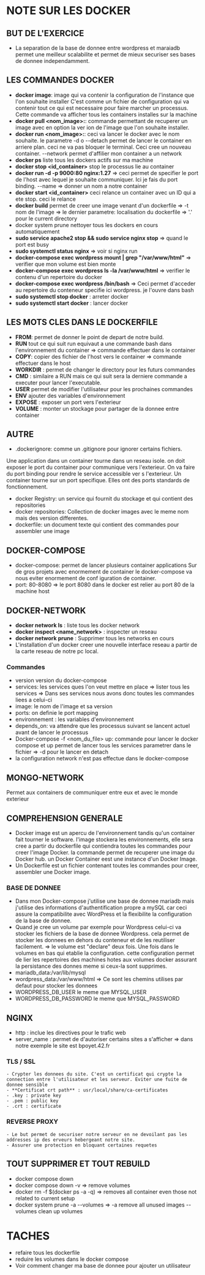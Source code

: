 
# NOTE SUR LES DOCKER

## BUT DE L'EXERCICE

- La separation de la base de donnee entre wordpress et maraiadb permet une meilleur scalabilite et permet de mieux securiser ses bases de donnee independamment.

## LES COMMANDES DOCKER

- **docker image**: image qui va contenir la configuration de l'instance que l'on souhaite installer C'est comme un fichier de configuration qui va contenir tout ce qui est necessaire pour faire marcher un processus. Cette commande va afficher tous les containers installes sur la machine
- **docker pull <nom_image>:<version>**: commande permettant de recuperer un image avec en option la ver ion de l'image que l'on souhaite installer.
- **docker run <nom_image>:<version>**: ceci va lancer le docker avec le nom souhaite. le parametre -d o --detach permet de lancer le container en arriere plan. ceci ne va pas bloquer le terminal. Ceci cree un nouveau container.
    --network permet d'affilier mon container a un network
- **docker ps** liste tous les dockers actifs sur ma machine
- **docker stop <id_container>** stop le processus lie au container
- **docker run -d -p 9000:80 nginx:1.27** => ceci permet de specifier le port de l'host avec lequel je souhaite communiquer. Ici je fais du port binding.
    --name => donner un nom a notre container
- **docker start <id_container>** ceci relance un container avec un ID qui a ete stop. ceci le relance
- **docker build** permet de creer une image venant d'un dockerfile
    => -t nom de l'image
    => le dernier parametre: localisation du dockerfile => '.' pour le current directory
- docker system prune nettoyer tous les dockers en cours automatiquement
- **sudo service apache2 stop && sudo service nginx stop** => quand le port est busy
- **sudo systemctl status nginx** => voir si nginx run
- **docker-compose exec wordpress mount | grep "/var/www/html"** => verifier que mon volume est bien monte
- **docker-compose exec wordpress ls -la /var/www/html** => verifier le contenu d'un repertoire du docker
- **docker-compose exec wordpress /bin/bash** => Ceci permet d'acceder au repertoire du conteneur specifie ici wordpress. je l'ouvre dans bash
- **sudo systemctl stop docker** : arreter docker
- **sudo systemctl start docker** : lancer docker

## LES MOTS CLES DANS LE DOCKERFILE

- **FROM**: permet de donner le point de depart de notre build.
- **RUN** tout ce qui suit run equivaut a une commande bash dans l'environnement du container 
    => commande effectuer dans le container
- **COPY**: copier des fichier de l'host vers le container
    => commande effectuer dans le host
- **WORKDIR** : permet de changer le directory pour les futurs commandes
- **CMD** : similaire a RUN mais ce qui suit sera la derniere commande a executer pour lancer l'executable.
- **USER** permet de modifier l'utilisateur pour les prochaines commandes
- **ENV** ajouter des variables d'environnement
- **EXPOSE** : exposer un port vers l'exterieur
- **VOLUME** : monter un stockage pour partager de la donnee entre container

## AUTRE

- .dockerignore: comme un .gitignore pour ignorer certains fichiers.

Une application dans un container tourne dans un reseau isole. on doit exposer le port du container pour communique vers l'exterieur. On va faire du port binding pour rendre le service accessible ver s l'exterieur. Un container tourne sur un port specifique. Elles ont des ports standards de fonctionnement.

- docker Registry: un service qui fournit du stockage et qui contient des repositories
- docker repositories: Collection de docker images avec le meme nom mais des version differentes.
- dockerfile: un document texte qui contient des commandes pour assembler une image

## DOCKER-COMPOSE

- docker-compose: permet de lancer plusieurs container applications
Sur de gros projets avec enormement de container le docker-compose va nous eviter enormement de conf iguration de container.
- port:
    80-8080 => le port 8080 dans le docker est relier au port 80 de la machine host

## DOCKER-NETWORK

- **docker network ls** : liste tous les docker network
- **docker inspect <name_network>** : inspecter un reseau
- **docker network prune** : Supprimer tous les networks en cours
- L'installation d'un docker creer une nouvelle interface reseau a partir de la carte reseau de notre pc local.

### Commandes

- version version du docker-compose
- services: les services ques l'on veut mettre en place
    => lister tous les services
    => Dans ses services nous avons donc toutes les commandes liees a celui-ci
- image: le nom de l'image et sa version
- ports: on definie le port mapping
- environnement : les variables d'environnement
- depends_on: va attendre que les processus suivant se lancent actuel avant de lancer le processus
- Docker-compose -f <nom_du_file> up: commande pour lancer le docker compose et up permet de lancer tous les services parametrer dans le fichier
    => -d pour le lancer en detach
- la configuration network n'est pas effectue dans le docker-compose

## MONGO-NETWORK

Permet aux containers de communiquer entre eux et avec le monde exterieur

## COMPREHENSION GENERALE

- Docker image est un apercu de l'environnement tandis qu'un container fait tourner le software. l'image stockera les environnements, elle sera cree a partir du dockerfile qui contiendra toutes les commandes pour creer l'image Docker. la commande <Docker pull> permet de recuperer une image du Docker hub. un Docker Container eest une instance d'un Docker Image.
- Un Dockerfile est un fichier contenant toutes les commandes pour creer, assembler une Docker image.

### BASE DE DONNEE

- Dans mon Docker-compose j'utilise une base de donnee mariadb mais j'utilise des informations d'authentification propre a mySQL car ceci assure la compatibilite avec WordPress et la flexibilite la configuration de la base de donnee.
- Quand je cree un volume par exemple pour Wordpress celui-ci va stocker les fichiers de la base de donnee Wordpress. cela permet de stocker les donnees en dehors du conteneur et de les reutiliser facilement.
    => le volume est "declare" deux fois. Une fois dans le volumes en bas qui etablie la configuration. cette configuration permet de lier les repertoires des machines hotes aux volumes docker assurant la persistance des donnes meme si ceux-la sont supprimes. 
- mariadb_data:/var/lib/mysql 
- wordpress_data:/var/www/html
    => Ce sont les chemins utilises par defaut pour stocker les donnees
- WORDPRESS_DB_USER le meme que MYSQL_USER
- WORDPRESS_DB_PASSWORD le meme que MYSQL_PASSWORD

## NGINX    

- http : inclue les directives pour le trafic web
- server_name : permet de d'autoriser certains sites a s'afficher => dans notre exemple le site est bpoyet.42.fr

### TLS / SSL

    - Crypter les donnees du site. C'est un certificat qui crypte la connection entre l'utilisateur et les serveur. Eviter une fuite de donnee sensible
    - **Certificat crt path** : usr/local/share/ca-certificates
    - .key : private key
    - .pem : public key
    - .crt : certificate


### REVERSE PROXY

    - Le but permet de securiser notre serveur en ne devoilant pas les addresses ip des erveurs hebergeant notre site.
    - Assurer une protection en bloquant certaines requetes

## TOUT SUPPRIMER ET TOUT REBUILD

- docker compose down
- docker compose down -v => remove volumes
- docker rm -f $(docker ps -a -q) => removes all container even those not related to current setup
- docker system prune -a --volumes => -a remove all unused images --volumes clean up volumes
# TACHES

- refaire tous les dockerfile
- reduire les volumes dans le docker compose
- Voir comment changer ma base de donnee pour ajouter un utilisateur